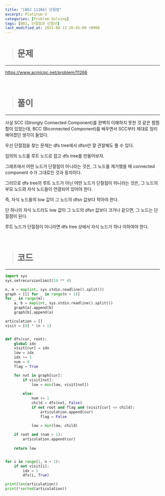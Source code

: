 ```yaml
---
title: "[BOJ 11266] 단절점"
excerpt: Platinum V
categories: [Problem Solving]
tags: [BOJ, 단절점과 단절선]
last_modified_at: 2021-08-13 20:45:00 +0900
---
```


> # 문제
---

[<u>https://www.acmicpc.net/problem/11266</u>](https://www.acmicpc.net/problem/11226)

<br>

> # 풀이
---

사실 SCC (Strongly Connected Component)를 완벽히 이해하지 못한 것 같은 찜찜함이 있었는데, BCC (Biconnected Component)를 배우면서 SCC부터 제대로 정리해야겠단 생각이 들었다.

우선 단절점을 찾는 문제는 dfs tree에서 dfsn만 잘 관찰해도 풀 수 있다.

임의의 노드를 루트 노드로 잡고 dfs tree를 만들어보자.

그래프에서 어떤 노드가 단절점이 아니라는 것은, 그 노드를 제거했을 때 connected component 수가 그대로인 것과 동치이다.

그러므로 dfs tree의 루트 노드가 아닌 어떤 노드가 단절점이 아니라는 것은, 그 노드의 부모 노드와 자식 노드들이 연결되어 있어야 한다.

즉, 자식 노드들의 low 값이 그 노드의 dfsn 값보다 작아야 한다.

단 하나의 자식 노드라도 low 값이 그 노드의 dfsn 값보다 크거나 같으면, 그 노드는 단절점이 된다.

루트 노드가 단절점이 아니라면 dfs tree 상에서 자식 노드가 하나 이하여야 한다.

<br>

> # 코드
---

```python
import sys
sys.setrecursionlimit(10 ** 4)

n, m = map(int, sys.stdin.readline().split())
graph = [[] for _ in range(n + 1)]
for _ in range(m):
    a, b = map(int, sys.stdin.readline().split())
    graph[a].append(b)
    graph[b].append(a)

articulation = []
visit = [0] * (n + 1)


def dfs(cur, root):
    global idx
    visit[cur] = idx
    low = idx
    idx += 1
    num = 0
    flag = True

    for nxt in graph[cur]:
        if visit[nxt]:
            low = min(low, visit[nxt])
        
        else:
            num += 1
            child = dfs(nxt, False)
            if not root and flag and (visit[cur] <= child):
                articulation.append(cur)
                flag = False
            
            low = min(low, child)

    if root and (num > 1):
        articulation.append(cur)
    
    return low


for i in range(1, n + 1):
    if not visit[i]:
        idx = 1
        dfs(i, True)

print(len(articulation))
print(*sorted(articulation))
```